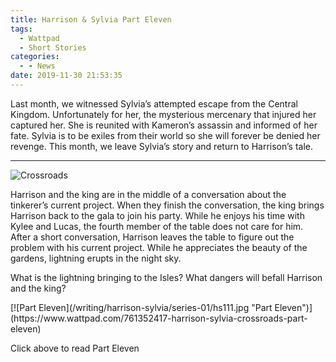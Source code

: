 ```yaml
---
title: Harrison & Sylvia Part Eleven
tags:
  - Wattpad
  - Short Stories
categories:
  - - News
date: 2019-11-30 21:53:35
---
```


Last month, we witnessed Sylvia’s attempted escape from the Central Kingdom. Unfortunately for her, the mysterious mercenary that injured her captured her. She is reunited with Kameron’s assassin and informed of her fate. Sylvia is to be exiles from their world so she will forever be denied her revenge. This month, we leave Sylvia’s story and return to Harrison’s tale.<!-- more --><hr class="clear-both center-fade"/><div class="embedded-image-right">![Crossroads](/writing/harrison-sylvia/series-01/harrison-sylvia-1.jpg)</div>

Harrison and the king are in the middle of a conversation about the tinkerer’s current project. When they finish the conversation, the king brings Harrison back to the gala to join his party. While he enjoys his time with Kylee and Lucas, the fourth member of the table does not care for him. After a short conversation, Harrison leaves the table to figure out the problem with his current project. While he appreciates the beauty of the gardens, lightning erupts in the night sky.

What is the lightning bringing to the Isles? What dangers will befall Harrison and the king?

<div class="clear-both center">
[![Part Eleven](/writing/harrison-sylvia/series-01/hs111.jpg "Part Eleven")](https://www.wattpad.com/761352417-harrison-sylvia-crossroads-part-eleven)<p>Click above to read Part Eleven</p></div>